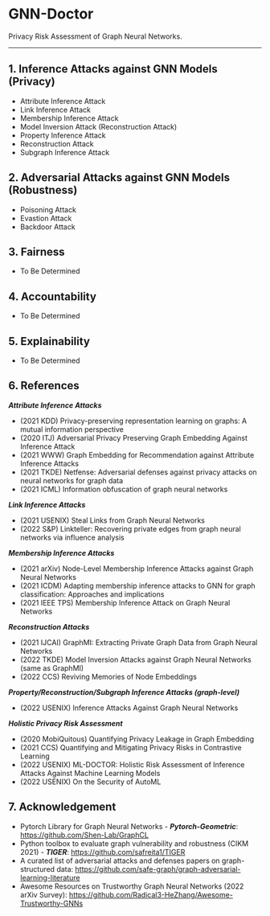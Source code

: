 # GNN-Doctor
Privacy Risk Assessment of Graph Neural Networks.
<hr>

## **1. Inference Attacks against GNN Models (Privacy)**
* Attribute Inference Attack
* Link Inference Attack
* Membership Inference Attack
* Model Inversion Attack (Reconstruction Attack)
* Property Inference Attack
* Reconstruction Attack
* Subgraph Inference Attack

## **2. Adversarial Attacks against GNN Models (Robustness)**
* Poisoning Attack
* Evastion Attack
* Backdoor Attack

## **3. Fairness**
* To Be Determined
## **4. Accountability**
* To Be Determined

## **5. Explainability**
* To Be Determined

## **6. References**
***Attribute Inference Attacks***
* (2021 KDD) Privacy-preserving representation learning on graphs: A mutual information perspective
* (2020 ITJ) Adversarial Privacy Preserving Graph Embedding Against Inference Attack
* (2021 WWW) Graph Embedding for Recommendation against Attribute Inference Attacks
* (2021 TKDE) Netfense: Adversarial defenses against privacy attacks on neural networks for graph data
* (2021 ICML) Information obfuscation of graph neural networks

***Link Inference Attacks***
* (2021 USENIX) Steal Links from Graph Neural Networks
* (2022 S&P) Linkteller: Recovering private edges from graph neural networks via influence analysis

***Membership Inference Attacks***
* (2021 arXiv) Node-Level Membership Inference Attacks against Graph Neural Networks
* (2021 ICDM) Adapting membership inference attacks to GNN for graph classification: Approaches and implications
* (2021 IEEE TPS) Membership Inference Attack on Graph Neural Networks

***Reconstruction Attacks***
* (2021 IJCAI) GraphMI: Extracting Private Graph Data from Graph Neural Networks
* (2022 TKDE) Model Inversion Attacks against Graph Neural Networks (same as GraphMI)
* (2022 CCS) Reviving Memories of Node Embeddings

***Property/Reconstruction/Subgraph Inference Attacks (graph-level)***
* (2022 USENIX) Inference Attacks Against Graph Neural Networks

***Holistic Privacy Risk Assessment***
* (2020 MobiQuitous) Quantifying Privacy Leakage in Graph Embedding
* (2021 CCS) Quantifying and Mitigating Privacy Risks in Contrastive Learning
* (2022 USENIX) ML-DOCTOR: Holistic Risk Assessment of Inference Attacks Against Machine Learning Models
* (2022 USENIX) On the Security of AutoML

## **7. Acknowledgement**
* Pytorch Library for Graph Neural Networks - ***Pytorch-Geometric***: https://github.com/Shen-Lab/GraphCL
* Python toolbox to evaluate graph vulnerability and robustness (CIKM 2021) - ***TIGER***: https://github.com/safreita1/TIGER
* A curated list of adversarial attacks and defenses papers on graph-structured data: https://github.com/safe-graph/graph-adversarial-learning-literature
* Awesome Resources on Trustworthy Graph Neural Networks (2022 arXiv Survey): https://github.com/Radical3-HeZhang/Awesome-Trustworthy-GNNs
